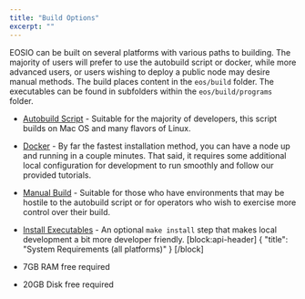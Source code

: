 ```yaml
---
title: "Build Options"
excerpt: ""
---
```

EOSIO can be built on several platforms with various paths to building. The majority of users will prefer to use the autobuild script or docker, while more advanced users, or users wishing to deploy a public node may desire manual methods. The build places content in the `eos/build` folder. The executables can be found in subfolders within the `eos/build/programs` folder.

- [Autobuild Script](doc:autobuild-script)  - Suitable for the majority of developers, this script builds on Mac OS and many flavors of Linux.

- [Docker](doc:docker) - By far the fastest installation method, you can have a node up and running in a couple minutes. That said, it requires some additional local configuration for development to run smoothly and follow our provided tutorials. 

- [Manual Build](doc:manually-build)  - Suitable for those who have environments that may be hostile to the autobuild script or for operators who wish to exercise more control over their build.

- [Install Executables](doc:install-executables)  - An optional `make install` step that makes local development a bit more developer friendly.
[block:api-header]
{
  "title": "System Requirements (all platforms)"
}
[/block]
- 7GB RAM free required
- 20GB Disk free required
